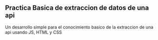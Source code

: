 ## Practica Basica de extraccion de datos de una api

Un desarrollo simple para el conocimiento basico de la extraccion de una api usando JS, HTML y CSS
